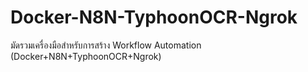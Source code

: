 # Docker-N8N-TyphoonOCR-Ngrok
มัดรวมเครื่องมือสำหรับการสร้าง Workflow Automation (Docker+N8N+TyphoonOCR+Ngrok)
